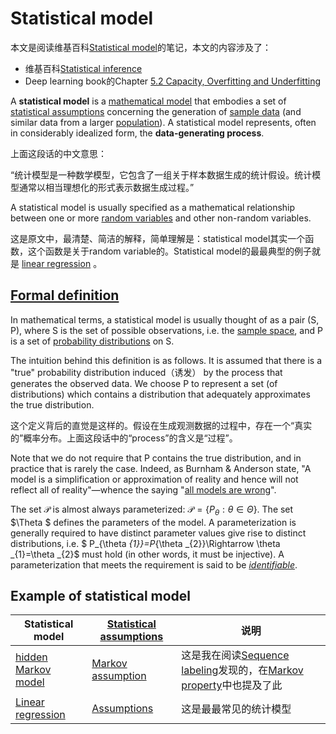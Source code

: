 # Statistical model

本文是阅读维基百科[Statistical model](https://en.wikipedia.org/wiki/Statistical_model)的笔记，本文的内容涉及了：

- 维基百科[Statistical inference](https://en.wikipedia.org/wiki/Statistical_inference)
- Deep learning book的Chapter [5.2 Capacity, Overfitting and Underfitting](https://dengking.github.io/machine-learning/Theory/Deep-learning/Book-deep-learning/Chapter-5-Machine-Learning-Basics/5.2-Capacity-Overfitting-and-Underfitting/)

A **statistical model** is a [mathematical model](https://en.wikipedia.org/wiki/Mathematical_model) that embodies a set of [statistical assumptions](https://en.wikipedia.org/wiki/Statistical_assumptions) concerning the generation of [sample data](https://en.wikipedia.org/wiki/Sample_(statistics)) (and similar data from a larger [population](https://en.wikipedia.org/wiki/Statistical_population)). A statistical model represents, often in considerably idealized form, the **data-generating process**.

上面这段话的中文意思：

“统计模型是一种数学模型，它包含了一组关于样本数据生成的统计假设。统计模型通常以相当理想化的形式表示数据生成过程。”

A statistical model is usually specified as a mathematical relationship between one or more [random variables](https://en.wikipedia.org/wiki/Random_variables) and other non-random variables.

这是原文中，最清楚、简洁的解释，简单理解是：statistical model其实一个函数，这个函数是关于random variable的。Statistical model的最最典型的例子就是 [linear regression](https://en.wikipedia.org/wiki/Linear_regression) 。

## [Formal definition](https://en.wikipedia.org/wiki/Statistical_model#Formal_definition)

In mathematical terms, a statistical model is usually thought of as a pair (S, P), where S is the set of possible observations, i.e. the [sample space](https://en.wikipedia.org/wiki/Sample_space), and P is a set of [probability distributions](https://en.wikipedia.org/wiki/Probability_distributions) on S.

The intuition behind this definition is as follows. It is assumed that there is a "true" probability distribution induced（诱发） by the process that generates the observed data. We choose P to represent a set (of distributions) which contains a distribution that adequately approximates the true distribution.

这个定义背后的直觉是这样的。假设在生成观测数据的过程中，存在一个“真实的”概率分布。上面这段话中的“process”的含义是“过程”。

Note that we do not require that P contains the true distribution, and in practice that is rarely the case. Indeed, as Burnham & Anderson state, "A model is a simplification or approximation of reality and hence will not reflect all of reality"—whence the saying "[all models are wrong](https://en.wikipedia.org/wiki/All_models_are_wrong)".

The set $\mathcal {P}$ is almost always parameterized: $\mathcal {P}=\{P_{\theta }:\theta \in \Theta \}$. The set $\Theta $ defines the parameters of the model. A parameterization is generally required to have distinct parameter values give rise to distinct distributions, i.e. $ P_{\theta _{1}}=P_{\theta _{2}}\Rightarrow \theta _{1}=\theta _{2}$ must hold (in other words, it must be injective). A parameterization that meets the requirement is said to be  *[identifiable](https://en.wikipedia.org/wiki/Identifiability)*.



## Example of statistical model

| Statistical model                                            | [Statistical assumptions](https://en.wikipedia.org/wiki/Statistical_assumptions) | 说明                                                         |
| ------------------------------------------------------------ | ------------------------------------------------------------ | ------------------------------------------------------------ |
| [hidden Markov model](https://en.wikipedia.org/wiki/Hidden_Markov_model) | [Markov assumption](https://en.wikipedia.org/wiki/Markov_property) | 这是我在阅读[Sequence labeling](https://en.wikipedia.org/wiki/Sequence_labeling)发现的，在[Markov property](https://en.wikipedia.org/wiki/Markov_property)中也提及了此 |
| [Linear regression](https://en.wikipedia.org/wiki/Linear_regression) | [Assumptions](https://en.wikipedia.org/wiki/Linear_regression#Assumptions) | 这是最最常见的统计模型                                       |

